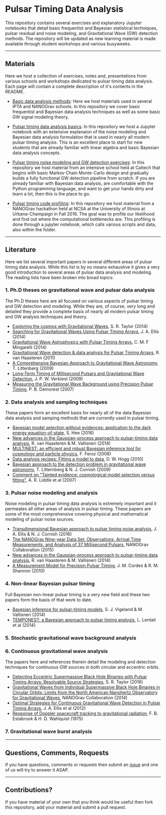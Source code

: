 # Pulsar Timing Data Analysis
This repository contains several exercises and explanatory Jupyter notebooks that detail basic frequentist and Bayesian statistical techniques, pulsar residual and noise modeling, and Gravitational Wave (GW) detection methods. The repository will be updated as new learning material is made available through student workshops and various busyweeks.

------------

## Materials

Here we host a collection of exercises, notes and, presentations from various schools and workshops dedicated to pulsar timing data analysis. Each page will contain a complete description of it's contents in the README.

* [Basic data analysis methods](https://github.com/nanograv/cit-busyweek/tree/master/materials/nano_studentworkshop): Here we host materials used in several IPTA and NANOGrav schools. In this repository we cover basic frequentist and Bayesian data analysis techniques as well as some basic GW signal modeling theory.

* [Pulsar timing data analysis basics](https://github.com/nanograv/cit-busyweek/tree/master/materials/pulsar_data_analysis): In this repository we host a Jupyter notebook with an extensive explanaion of the noise modeling and Bayesian data analysis formulation that is used in nearly all modern pulsar timing analysis. This is an excellent place to start for new students that are already familiar with linear algebra and basic Bayesian data analysis concepts.

* [Pulsar timing noise modeling and GW detection exercises](https://github.com/nanograv/cit-busyweek/tree/master/materials/cit-busyweek): In this repository we host material from an intensive school held at Caltech that begins with basic Markov Chain Monte-Carlo design and gradually builds a fully functional GW detection pipeline from scratch. If you are already familiar with Bayesian data analysis, are comfortable with the Python programming language, and want to get your hands dirty and learn a lot, then this is the place to go.

* [Pulsar timing code profiling](https://github.com/nanograv/cit-busyweek/tree/master/materials/nano_fall2016_hackathon): In this repository we host material from a NANOGrav hackathon held at NCSA at the University of Illinois at Urbana-Champaign in Fall 2016. The goal was to profile our likelihood and find out where the computational bottlenecks are. This profiling is done through a jupyter notebook, which calls various scripts and data, also within the folder.

------------

## Literature

Here we list several important papers in several different areas of pulsar timing data analysis. While this list is by no means exhaustive it gives a very good introduction to several areas of pulsar data analysis and modeling. The reading lists have been broken into broad topics:

### 1. Ph.D theses on gravitational wave and pulsar data analysis

The Ph.D theses here are all focused on various aspects of pulsar timing 
and GW detection and modeling. While they are, of course, very long and 
detailed they provide a complete basis of nearly all modern pulsar timing 
and GW analysis techniques and theory. 

* [Exploring the cosmos with Gravitational Waves](https://gwic.ligo.org/thesisprize/2014/taylor_thesis.pdf), S. R. Taylor (2014)
* [Searching for Gravitational Waves Using Pulsar Timing Arrays](http://dc.uwm.edu/cgi/viewcontent.cgi?article=1565&context=etd), J. A. Ellis (2014)
* [Gravitational Wave Astrophysics with Pulsar Timing Arrays](https://gwic.ligo.org/thesisprize/2014/mingarelli_thesis.pdf), C. M. F Mingarelli (2014)
* [Gravitational Wave detection & data analysis for Pulsar Timing Arrays](https://gwic.ligo.org/thesisprize/2011/van_haasteren_thesis.pdf), R. van Haasteren (2011)
* [A Comprehensive Bayesian Approach to Gravitational Wave Astronomy](http://scholarworks.montana.edu/xmlui/bitstream/handle/1/1740/LittenbergT0509.pdf?sequence=1), T. Littenberg (2009)
* [Long-Term Timing of Millisecond Pulsars and Gravitational Wave Detection](https://arxiv.org/pdf/0906.4246v1.pdf), J. P. W. Verbiest (2009)
* [Measuring the Gravitational Wave Background using Precision Pulsar Timing](http://www.cv.nrao.edu/~pdemores/thesis.pdf), P. B. Demorest (2007)


### 2. Data analysis and sampling techniques

These papers form an excellent basis for nearly all of the data Bayesian data analysis and samping methods that are currently used in pulsar timing.

* [Bayesian model selection without evidences: application to the dark energy equation-of-state](http://adsabs.harvard.edu/abs/2016MNRAS.455.2461H), S. Hee (2016)
* [New advances in the Gaussian-process approach to pulsar-timing data analysis](http://adsabs.harvard.edu/abs/2014PhRvD..90j4012V), R. van Haasteren & M. Vallisneri (2014)
* [MULTINEST: an efficient and robust Bayesian inference tool for cosmology and particle physics](http://adsabs.harvard.edu/abs/2009MNRAS.398.1601F), F. Feroz (2008)
* [Data analysis recipes: Fitting a model to data](http://adsabs.harvard.edu/abs/2010arXiv1008.4686H), D. W. Hogg (2010)
* [Bayesian approach to the detection problem in gravitational wave astronomy](http://adsabs.harvard.edu/abs/2009PhRvD..80f3007L), T. Litternberg & N. J. Cornish (2009)
* [Comment on "Tainted evidence: cosmological model selection versus fitting"](http://adsabs.harvard.edu/abs/2007astro.ph..3285L), A. R. Liddle et al (2007)


### 3. Pulsar noise modeling and analysis

Noise modeling in pulsar timing data analysis is extremely important and it permeates all other areas of analysis in pulsar timing. These papers are some of the most comprehensive covering physical and mathematical modeling of pulsar noise sources.

* [Transdimensional Bayesian approach to pulsar timing noise analysis](http://adsabs.harvard.edu/abs/2016PhRvD..93h4048E), J. A. Ellis & N. J. Cornish (2016)
* [The NANOGrav Nine-year Data Set: Observations, Arrival Time Measurements, and Analysis of 37 Millisecond Pulsars](http://adsabs.harvard.edu/abs/2015ApJ...813...65T), NANOGrav Collaboration (2015)
* [New advances in the Gaussian-process approach to pulsar-timing data analysis](http://adsabs.harvard.edu/abs/2014PhRvD..90j4012V), R. van Haasteren & M. Vallisneri (2014)
* [A Measurement Model for Precision Pulsar Timing](http://adsabs.harvard.edu/abs/2010arXiv1010.3785C), J. M. Cordes & R. M. Shannon (2010)

### 4. Non-linear Bayesian pulsar timing

Full Bayesian non-linear pulsar timing is a very new field and these two papers form the basis of that work to date.

* [Bayesian inference for pulsar-timing models](http://adsabs.harvard.edu/abs/2014MNRAS.440.1446V), S. J. Vigeland & M. Vallisneri (2014)
* [TEMPONEST: a Bayesian approach to pulsar timing analysis](http://adsabs.harvard.edu/abs/2014MNRAS.437.3004L), L. Lentati et al (2014)

### 5. Stochastic gravitational wave background analysis

### 6. Continuous gravitational wave analysis

The papers here and references therein detail the modeling and detection techniques for continuous GW sources in both circular and eccentric orbits.

* [Detecting Eccentric Supermassive Black Hole Binaries with Pulsar Timing Arrays: Resolvable Source Strategies](http://adsabs.harvard.edu/abs/2016ApJ...817...70T), S. R. Taylor (2016)
* [Gravitational Waves from Individual Supermassive Black Hole Binaries in Circular Orbits: Limits from the North American Nanohertz Observatory for Gravitational Waves](http://adsabs.harvard.edu/abs/2014ApJ...794..141A), NANOGrav Collaboration (2014)
* [Optimal Strategies for Continuous Gravitational Wave Detection in Pulsar Timing Arrays](http://adsabs.harvard.edu/abs/2012ApJ...756..175E), J. A. Ellis et al (2012)
* [Response of Doppler spacecraft tracking to gravitational radiation](http://adsabs.harvard.edu/abs/1975GReGr...6..439E), F. B. Estabrook & H. D. Wahlquist (1975)

### 7. Gravitational wave burst analysis



--------------

## Questions, Comments, Requests

If you have questions, comments or requests then submit an [issue](https://github.com/nanograv/cit-busyweek/issues) and one of us will try to answer it ASAP.

---------------

## Contributions?

If you have material of your own that you think would be useful then fork this repository, add your material and submit a pull request.

